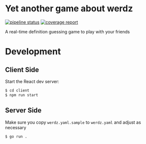 # Yet another game about **werdz**

[![pipeline status](https://gitlab.adipose.net/jeff/werdz/badges/master/pipeline.svg)](https://gitlab.adipose.net/jeff/werdz/-/commits/master)  [![coverage report](https://gitlab.adipose.net/jeff/werdz/badges/master/coverage.svg)](https://gitlab.adipose.net/jeff/werdz/-/commits/master)

A real-time definition guessing game to play with your friends

# Development

## Client Side

Start the React dev server:

```sh
$ cd client
$ npm run start
```

## Server Side

Make sure you copy `werdz.yaml.sample` to `werdz.yaml` and adjust as necessary

```sh
$ go run .
```
